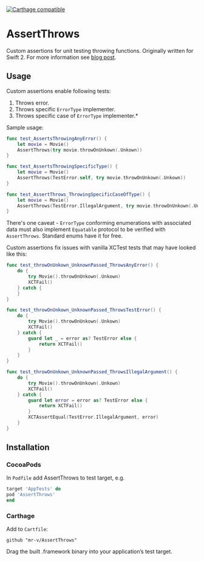 [![Carthage compatible](https://img.shields.io/badge/Carthage-compatible-4BC51D.svg?style=flat)](https://github.com/Carthage/Carthage)

# AssertThrows
Custom assertions for unit testing throwing functions. Originally written for Swift 2. For more information see [blog post](http://mr-v.github.io/custom-error-assertions-in-swift/).

## Usage

Custom assertions enable following tests:

1. Throws error.
2. Throws specific `ErrorType` implementer.
3. Throws specific case of `ErrorType` implementer.*



Sample usage:

```swift
func test_AssertsThrowingAnyError() {
    let movie = Movie()
    AssertThrows(try movie.throwOnUnkown(.Unkown))
}

func test_AssertsThrowingSpecificType() {
    let movie = Movie()
    AssertThrows(TestError.self, try movie.throwOnUnkown(.Unkown))
}

func test_AssertThrows_ThrowingSpecificCaseOfType() {
    let movie = Movie()
    AssertThrows(TestError.IllegalArgument, try movie.throwOnUnkown(.Unkown))
}
```

There's one caveat - `ErrorType` conforming enumerations with associated data must also implement `Equatable` protocol to be verified with `AssertThrows`. Standard enums have it for free.


Custom assertions fix issues with vanilla XCTest tests that may have looked like this:

```swift
func test_throwOnUnkown_UnknownPassed_ThrowsAnyError() {
    do {
        try Movie().throwOnUnkown(.Unkown)
        XCTFail()
    } catch {
    }
}

func test_throwOnUnkown_UnknownPassed_ThrowsTestError() {
    do {
        try Movie().throwOnUnkown(.Unkown)
        XCTFail()
    } catch {
        guard let _ = error as? TestError else {
            return XCTFail()
        }
    }
}

func test_throwOnUnkown_UnknownPassed_ThrowsIllegalArgument() {
    do {
        try Movie().throwOnUnkown(.Unkown)
        XCTFail()
    } catch {
        guard let error = error as? TestError else {
            return XCTFail()
        }
        XCTAssertEqual(TestError.IllegalArgument, error)
    }
}
```

## Installation

### CocoaPods

In `Podfile` add AssertThrows to test target, e.g.

```ruby
target 'AppTests' do
pod 'AssertThrows'
end
```

### Carthage

Add to `Cartfile`:

`github "mr-v/AssertThrows"`

Drag the built .framework binary into your application’s test target.
